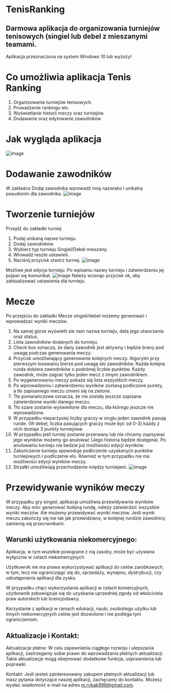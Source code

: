 # TenisRanking
## Darmowa aplikacja do organizowania turniejów tenisowych (singiel lub debel z mieszanymi teamami.

Aplikacja przeznaczona na system Windows 10 lub wyższy!

# Co umożliwia aplikacja Tenis Ranking
1. Organizowanie turniejów tenisowych.
2. Prowadzenie rankingu elo.
3. Wyświetlanie historii meczy oraz turniejów.
4. Dodawanie oraz edytowanie zawodników.

# Jak wygląda aplikacja
![image](https://github.com/MdLejTeCole/TenisRanking/assets/48440272/c75b2539-9fb5-4fdd-872c-7193fdb9a861)

# Dodawanie zawodników

W zakładce Dodaj zawodnika wprowadź imię nazwisko i unikalny pseudonim dla zawodnika.
![image](https://github.com/MdLejTeCole/TenisRanking/assets/48440272/50caffe3-50b4-4ec2-8394-fc0a227415ae)

# Tworzenie turniejów

Przejdź do zakładki turniej
1. Podaj unikaną nazwe turnieju.
2. Dodaj zawodników.
3. Wybierz typ turnieju Singiel/Debel mieszany.
4. Wrowadź reszte ustawień.
5. Naciśnij przycisk stwórz turniej.
![image](https://github.com/MdLejTeCole/TenisRanking/assets/48440272/c0d26922-396c-4934-b798-b54e9022178c)

Możliwe jest edycja turnieju. Po wpisaniu nazwy turnieju i zatwierdzeniu jej pojawi się komunikat.
![image](https://github.com/MdLejTeCole/TenisRanking/assets/48440272/3f365b7d-3107-4982-9457-21c3607391b1)
Należy wcisnąc przycisk ok, aby zaktualizować ustawienia dla turnieju.

# Mecze
Po przejściu do zakładki Mecze singiel/debel możemy generować i wprowadzać wyniki meczów.

1. Na samej górze wyświetli sie nam nazwa turnieju, data jego utworzenia oraz status.
2. Lista zawodników dodanych do turnieju.
3. Check box oznacza, że dany zawodnik jest aktywny i będzie brany pod uwagę podczas generowania meczy.
4. Przycisk umożliwiający generowanie kolejnych meczy. Algorytm przy pierwszym losowaniu bierze pod uwagę elo zawodników. Każda kolejna runda dobiera zawodników o podobnej liczbie punktów. Każdy zawodnik, może zagrać tylko jeden mecz z innym zawodnikiem.
5. Po wygenerowaniu meczy pokaże się lista wszystkich meczy.
6. Po wprowadzeniu i zatwierdzeniu wyników zostaną podliczone punkty, a tło zapisaniego meczu zmieni się na zielone.
7. Tło pomarańczowe oznacza, że nie zostały jeszcze zapisane zatwierdzone wyniki danego meczu.
8. Tło szare zostanie wyświetlone dla meczu, dla którego jeszcze nie wprowadzone.
9. W przypadku nieparzystej liczby graczy w singlu jeden zawodnik pasuję runde. (W debel, liczba pasujących graczy może być od 0-3) każdy z nich dostaje 3 punkty turniejowe.
10. W przypadku jeśli turniej zostanie przerwany lub nie chcemy zapisywać jego wyników możemy go anulować (Jego historia będzie dostępna). Po anulowaniu turnieju nie bedzie już możliwości edycji wyników.
11. Zakończenie turnieju spowoduje podliczenie uzyskanych punktów turniejowych i podliczenie elo. Również w tym przypadku nie ma możliwości edycji wyników meczy.
12. Strzałki umożliwiają przechodzenie między turniejami.
![image](https://github.com/MdLejTeCole/TenisRanking/assets/48440272/ee0a5601-abce-4df4-9d61-f5d3977039a7)

# Przewidywanie wyników meczy
W przypadku gry singiel, aplikacja umożliwia przewidywanie wyników meczy. Aby móc generować kolejną rundę, należy zatwierdzić wszystkie wyniki meczów. Ale możemy przewidywać wyniki meczów. Jeśli wynik meczu zakończy się nie tak jak przewidziano, w kolejnej rundzie zawodnicy zamienią się przeciwnikami.

## Warunki użytkowania niekomercyjnego:

Aplikacja, w tym wszelkie powiązane z nią zasoby, może być używana wyłącznie w celach niekomercyjnych.

Użytkownik nie ma prawa wykorzystywać aplikacji do celów zarobkowych, w tym, lecz nie ograniczając się do, sprzedaży, wynajmu, dystrybucji, czy udostępniania aplikacji dla zysku.

W przypadku chęci wykorzystania aplikacji w celach komercyjnych, użytkownik zobowiązuje się do uzyskania uprzedniej zgody od właściciela praw autorskich lub licencjodawcy.

Korzystanie z aplikacji w ramach edukacji, nauki, osobistego użytku lub innych niekomercyjnych celów jest dozwolone i nie podlega tym ograniczeniom.

## Aktualizacje i Kontakt:

Aktualizacje płatne: W celu zapewnienia ciągłego rozwoju i ulepszania aplikacji, zastrzegamy sobie prawo do wprowadzania płatnych aktualizacji. Takie aktualizacje mogą obejmować dodatkowe funkcje, usprawnienia lub poprawki.

Kontakt: Jeśli jesteś zainteresowany zakupem płatnych aktualizacji lub masz pytania dotyczące naszej aplikacji, zachęcamy do kontaktu. Możesz wysłać wiadomość e-mail na adres m.rybak996@gmail.com.
